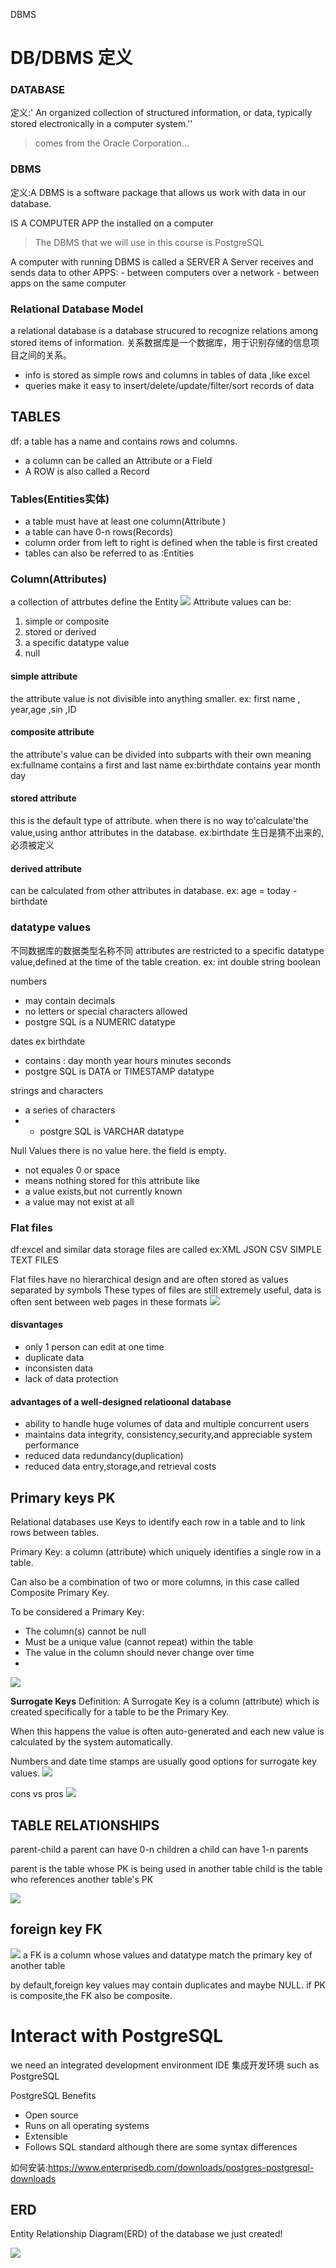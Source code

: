 DBMS

# DB/DBMS 定义

### DATABASE 
定义:' An organized collection of structured information, or data, typically stored electronically in a computer system.''
> comes from the Oracle Corporation...

### DBMS 
定义:A DBMS is a software package that allows us work with data in our database.

IS A COMPUTER APP the installed on a computer
> The DBMS that we will use in this course is PostgreSQL 

A computer with running DBMS is called a SERVER
A Server receives and sends data to other APPS:
    - between computers over a network
    - between apps on the same computer


### Relational Database Model
a relational database is a database strucured to recognize relations among stored items of information.
关系数据库是一个数据库，用于识别存储的信息项目之间的关系。
- info is stored as simple rows and columns in tables of data ,like excel
- queries make it easy to insert/delete/update/filter/sort records of data

<!-- how about other Database Model
- document object-based model ,used by mongoDB and is often referred to as NOSQL
 -->


## TABLES

df: a table has a name and contains rows and columns.
- a column can be called an Attribute or a Field
- A ROW is also called a Record


### Tables(Entities实体)
- a table must have at least one column(Attribute )
- a table can have 0-n rows(Records)
- column order from left to right is defined when the table is first created
- tables can also be referred to as :Entities


### Column(Attributes)
a collection of attrbutes define the Entity
![](images/2022-09-11-20-35-29.png)
Attribute values can be:
1. simple or composite
2. stored or derived
3. a specific datatype value
4. null

#### simple attribute
the attribute value is not divisible into anything smaller.
ex: first name , year,age ,sin ,ID

#### composite attribute
the attribute's value can be divided into subparts with their own meaning
ex:fullname contains a first and last name
ex:birthdate contains year month day

#### stored attribute
this is the default type of attribute.
when there is no way to'calculate'the value,using anthor attributes in the database.
ex:birthdate  生日是猜不出来的,必须被定义

#### derived attribute
can be calculated from other attributes in database.
ex: age = today - birthdate

### datatype values
不同数据库的数据类型名称不同
attributes are restricted to a specific datatype value,defined at the time of the table creation.
ex: int double string boolean 

numbers 
- may contain decimals
- no letters or special characters allowed
- postgre SQL is a NUMERIC datatype

dates
ex birthdate
- contains : day month year hours minutes seconds
- postgre SQL is DATA or TIMESTAMP datatype

strings and characters
- a series of characters
- - postgre SQL is VARCHAR datatype

Null Values
there is no value here. the field is empty.
- not equales 0 or space 
- means nothing stored for this attribute
like
- a value exists,but not currently known
- a value may  not exist at all 

### Flat files
df:excel and similar data storage files are called
ex:XML JSON CSV  SIMPLE TEXT FILES

Flat files have no hierarchical design and are often stored as values separated by symbols
These types of files are still extremely useful, data is often sent between web pages in these formats
![](images/2022-09-11-20-55-13.png)

#### disvantages
- only 1 person can edit at one time
- duplicate data
- inconsisten data
- lack of data protection

#### advantages of a well-designed relatioonal database
- ability to handle huge volumes of data and multiple concurrent users
- maintains data integrity, consistency,security,and appreciable system performance 
- reduced data redundancy(duplication)
- reduced data entry,storage,and retrieval costs

## Primary keys PK

Relational databases use Keys to identify each row in a table and to link rows between tables.

Primary Key: a column (attribute) which uniquely identifies a single row in a table. 

Can also be a combination of two or more columns, in this case called Composite Primary Key.

To be considered a Primary Key:
- The column(s) cannot be null
- Must be a unique value (cannot repeat) within the table
- The value in the column should never change over time
- 
![](images/2022-09-11-21-27-26.png)

**Surrogate Keys**
Definition: A Surrogate Key is a column (attribute) which is created specifically for a table to be the Primary Key.

When this happens the value is often auto-generated and each new value is calculated by the system automatically.

Numbers and date time stamps are usually good options for surrogate key values.
![](images/2022-09-11-21-30-53.png)

cons vs pros
![](images/2022-09-11-21-32-23.png)

## TABLE RELATIONSHIPS
parent-child
a parent can have 0-n children
a child can have 1-n parents

parent is the table whose PK is being used in another table 
child is the table who references another table's PK

![](images/2022-09-11-21-37-34.png)

## foreign key FK
![](images/2022-09-11-21-35-09.png)
a FK is a column whose values and datatype match the primary key of another table

by default,foreign key values may contain duplicates and maybe NULL.
if PK is composite,the FK also be composite.


# Interact with PostgreSQL
we need an integrated development  environment IDE  集成开发环境 
such as PostgreSQL

PostgreSQL Benefits
- Open source
- Runs on all operating systems
- Extensible
- Follows SQL standard although there are some syntax differences

如何安装:https://www.enterprisedb.com/downloads/postgres-postgresql-downloads

## ERD
 Entity Relationship Diagram(ERD) 
of the database we just created!

![](images/2022-09-11-21-43-30.png)